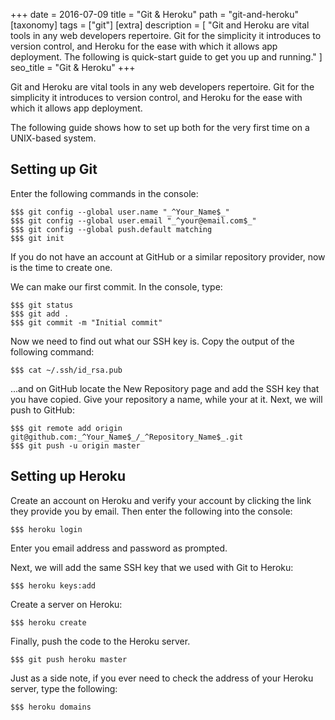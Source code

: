 +++
date = 2016-07-09
title = "Git & Heroku"
path = "git-and-heroku"
[taxonomy]
tags = ["git"]
[extra]
description = [
  "Git and Heroku are vital tools in any web developers repertoire. Git for the simplicity it introduces to version control, and Heroku for the ease with which it allows app deployment. The following is quick-start guide to get you up and running."
]
seo_title = "Git & Heroku"
+++

Git and Heroku are vital tools in any web developers repertoire. Git for the simplicity it introduces to version control, and Heroku for the ease with which it allows app deployment.

The following guide shows how to set up both for the very first time on a UNIX-based system.

## Setting up Git

Enter the following commands in the console:

```
$$$ git config --global user.name "_^Your_Name$_"
$$$ git config --global user.email "_^your@email.com$_"
$$$ git config --global push.default matching
$$$ git init
```

If you do not have an account at GitHub or a similar repository provider, now is the time to create one.

We can make our first commit. In the console, type:

```
$$$ git status
$$$ git add .
$$$ git commit -m "Initial commit"
```

Now we need to find out what our SSH key is. Copy the output of the following command:

```
$$$ cat ~/.ssh/id_rsa.pub
```

...and on GitHub locate the New Repository page and add the SSH key that you have copied. Give your repository a name, while your at it.
Next, we will push to GitHub:

```
$$$ git remote add origin git@github.com:_^Your_Name$_/_^Repository_Name$_.git
$$$ git push -u origin master
```

## Setting up Heroku

Create an account on Heroku and verify your account by clicking the link they provide you by email. Then enter the following into the console:

```
$$$ heroku login
```

Enter you email address and password as prompted.

Next, we will add the same SSH key that we used with Git to Heroku:

```
$$$ heroku keys:add
```

Create a server on Heroku:

```
$$$ heroku create
```

Finally, push the code to the Heroku server.

```
$$$ git push heroku master
```

Just as a side note, if you ever need to check the address of your Heroku server, type the following:

```
$$$ heroku domains
```
